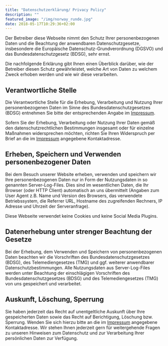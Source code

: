 ```yaml
---
title: "Datenschutzerklärung/ Privacy Policy"
description: ""
featured_image: "/img/norway_runde.jpg"
date: 2018-05-17T10:29:36+02:00
---
```


Der Betreiber diese Webseite nimmt den Schutz Ihrer personenbezogenen Daten und die Beachtung der anwendbaren Datenschutzgesetze, insbesondere die Europäische Datenschutz-Grundverordnung (DGSVO) und das Bundesdatenschutzgesetz (BDSG), sehr ernst.

Die nachfolgende Erklärung gibt Ihnen einen Überblick darüber, wie der Betreiber diesen Schutz gewährleistet, welche Art von Daten zu welchem Zweck erhoben werden und wie wir diese verarbeiten.

## Verantwortliche Stelle

Die Verantwortliche Stelle für die Erhebung, Verarbeitung und Nutzung Ihrer personenbezogenen Daten im Sinne des Bundesdatenschutzgesetzes (BDSG) entnehmen Sie bitte der entsprechenden Angabe im [Impressum](/impressum/). 

Sofern Sie der Erhebung, Verarbeitung oder Nutzung Ihrer Daten gemäß den datenschutzrechtlichen Bestimmungen insgesamt oder für einzelne Maßnahmen widersprechen möchten, richten Sie Ihren Widerspruch per Brief an die im [Impressum](/impressum/) angegebene Kontaktadresse.

## Erheben, Speichern und Verwenden personenbezogener Daten

Bei dem Besuch unserer Website erheben, verwenden und speichern wir Ihre personenbezogenen Daten nur in Form der Nutzungsdaten in so genannten Server-Log-Files. Dies sind im wesentlichen Daten, die Ihr Browser (oder HTTP Client) automatisch an uns übermittelt (Angaben zum User Agent z.B. Name und Version des Browsers, das verwendete Betriebssystem, die Referrer URL, Hostname des zugreifenden Rechners, IP Adresse und Uhrzeit der Serveranfrage).

Diese Webseite verwendet keine Cookies und keine Social Media Plugins.

## Datenerhebung unter strenger Beachtung der Gesetze

Bei der Erhebung, dem Verwenden und Speichern von personenbezogenen Daten beachten wir die Vorschriften des Bundesdatenschutzgesetzes (BDSG), des Telemediengesetzes (TMG) und ggf. weiterer anwendbarer Datenschutzbestimmungen. Alle Nutzungsdaten aus Server-Log-Files werden unter Beachtung der einschlägigen Vorschriften des Bundesdatenschutzgesetzes (BDSG) und des Telemediengesetzes (TMG) von uns gespeichert und verarbeitet.

## Auskunft, Löschung, Sperrung

Sie haben jederzeit das Recht auf unentgeltliche Auskunft über Ihre gespeicherten Daten sowie das Recht auf Berichtigung, Löschung bzw. Sperrung. Wenden Sie sich hierzu bitte an die im [Impressum](/impressum/) angegebene Kontaktadresse. Wir stehen Ihnen jederzeit gern für weitergehende Fragen zu unseren Hinweisen zum Datenschutz und zur Verarbeitung Ihrer persönlichen Daten zur Verfügung.